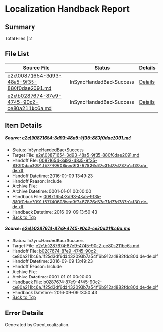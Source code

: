 # <a name='report-top'></a> Localization Handback Report

## Summary
 Total Files | 2

## File List
 Source File | Status | Details 
 ----------- | ------ | ------- 
 [e2e\00871654-3d93-48a5-9f35-880f0dae2091.md](https://github.com/OpenLocalizationTestOrg/ol-test0/blob/07d45bab84253c47b84bf848df1a4fa401c0b492/e2e/00871654-3d93-48a5-9f35-880f0dae2091.md) | InSyncHandedBackSuccess | [Details](#436d70cf7768acdb537f1146e6d244244717d7cb1)
 [e2e\b0287674-87e9-4745-90c2-ce80a211bc6a.md](https://github.com/OpenLocalizationTestOrg/ol-test0/blob/07d45bab84253c47b84bf848df1a4fa401c0b492/e2e/b0287674-87e9-4745-90c2-ce80a211bc6a.md) | InSyncHandedBackSuccess | [Details](#dcf157bfb694bd1f03c0db653b98b33e277e538110)

## Item Details
##### <a name='436d70cf7768acdb537f1146e6d244244717d7cb1'></a> Source: [e2e\00871654-3d93-48a5-9f35-880f0dae2091.md](https://github.com/OpenLocalizationTestOrg/ol-test0/blob/07d45bab84253c47b84bf848df1a4fa401c0b492/e2e/00871654-3d93-48a5-9f35-880f0dae2091.md)
* Status: InSyncHandedBackSuccess
* Target File: [e2e\00871654-3d93-48a5-9f35-880f0dae2091.md](https://github.com/OpenLocalizationTestOrg/ol-test0-dede/blob/70a8dd5359619eaf5ca60fc1ca5bb2dbb0a86e84/e2e/00871654-3d93-48a5-9f35-880f0dae2091.md)
* Handoff File: [00871654-3d93-48a5-9f35-880f0dae2091.f57740608bee9f3467826d67e31d77d787b1af30.de-de.xlf](https://github.com/OpenLocalizationTestOrg/ol-test0-handoff/blob/c01eb2a33e473aa8e419d2d9e5315a43f422cabc/ol-handoff/OpenLocalizationTestOrg/ol-test0-dede/yuwzho/00871654-3d93-48a5-9f35-880f0dae2091.f57740608bee9f3467826d67e31d77d787b1af30.de-de.xlf)
* Handoff Datetime: 2016-09-09 13:49:23
* Handoff Reason: Include
* Archive File: 
* Archive Datetime: 0001-01-01 00:00:00
* Handback File: [00871654-3d93-48a5-9f35-880f0dae2091.f57740608bee9f3467826d67e31d77d787b1af30.de-de.xlf](https://github.com/OpenLocalizationTestOrg/ol-test0-handback/blob/4d32f695e679718e7cd8fb94d1204058e679fc99/ol-handback/OpenLocalizationTestOrg/ol-test0-dede/yuwzho/00871654-3d93-48a5-9f35-880f0dae2091.f57740608bee9f3467826d67e31d77d787b1af30.de-de.xlf)
* Handback Datetime: 2016-09-09 13:50:43
* [Back to Top](#report-top)

##### <a name='dcf157bfb694bd1f03c0db653b98b33e277e538110'></a> Source: [e2e\b0287674-87e9-4745-90c2-ce80a211bc6a.md](https://github.com/OpenLocalizationTestOrg/ol-test0/blob/07d45bab84253c47b84bf848df1a4fa401c0b492/e2e/b0287674-87e9-4745-90c2-ce80a211bc6a.md)
* Status: InSyncHandedBackSuccess
* Target File: [e2e\b0287674-87e9-4745-90c2-ce80a211bc6a.md](https://github.com/OpenLocalizationTestOrg/ol-test0-dede/blob/70a8dd5359619eaf5ca60fc1ca5bb2dbb0a86e84/e2e/b0287674-87e9-4745-90c2-ce80a211bc6a.md)
* Handoff File: [b0287674-87e9-4745-90c2-ce80a211bc6a.1f25d3df6dd432093b7a54ff6b912ad882fdd80d.de-de.xlf](https://github.com/OpenLocalizationTestOrg/ol-test0-handoff/blob/c01eb2a33e473aa8e419d2d9e5315a43f422cabc/ol-handoff/OpenLocalizationTestOrg/ol-test0-dede/yuwzho/b0287674-87e9-4745-90c2-ce80a211bc6a.1f25d3df6dd432093b7a54ff6b912ad882fdd80d.de-de.xlf)
* Handoff Datetime: 2016-09-09 13:49:23
* Handoff Reason: Include
* Archive File: 
* Archive Datetime: 0001-01-01 00:00:00
* Handback File: [b0287674-87e9-4745-90c2-ce80a211bc6a.1f25d3df6dd432093b7a54ff6b912ad882fdd80d.de-de.xlf](https://github.com/OpenLocalizationTestOrg/ol-test0-handback/blob/4d32f695e679718e7cd8fb94d1204058e679fc99/ol-handback/OpenLocalizationTestOrg/ol-test0-dede/yuwzho/b0287674-87e9-4745-90c2-ce80a211bc6a.1f25d3df6dd432093b7a54ff6b912ad882fdd80d.de-de.xlf)
* Handback Datetime: 2016-09-09 13:50:43
* [Back to Top](#report-top)


## Error Details

Generated by OpenLocalization.

